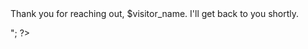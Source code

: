 <?php
 
if($_POST) {
    $visitor_name = "";
    $visitor_email = "";
    $email_title = "";
    $visitor_message = "";
     
    if(isset($_POST['visitor_name'])) {
        $visitor_name = filter_var($_POST['visitor_name'], FILTER_SANITIZE_STRING);
    }
     
    if(isset($_POST['visitor_email'])) {
        $visitor_email = str_replace(array("\r", "\n", "%0a", "%0d"), '', $_POST['visitor_email']);
        $visitor_email = filter_var($visitor_email, FILTER_VALIDATE_EMAIL);
    }
     
    if(isset($_POST['email_title'])) {
        $email_title = filter_var($_POST['email_title'], FILTER_SANITIZE_STRING);
    }
     
   
     
    if(isset($_POST['visitor_message'])) {
        $visitor_message = htmlspecialchars($_POST['visitor_message']);
    }
     
   
 
     
    $headers  = 'MIME-Version: 1.0' . "\r\n"
    .'Content-type: text/html; charset=utf-8' . "\r\n"
    .'From: ' . $visitor_email . "\r\n";
     
    if(mail($recipient, $email_title, $visitor_message, $headers)) {
        echo "<p>Thank you for reaching out, $visitor_name. I'll get back to you shortly.</p>";
 
 
?>
